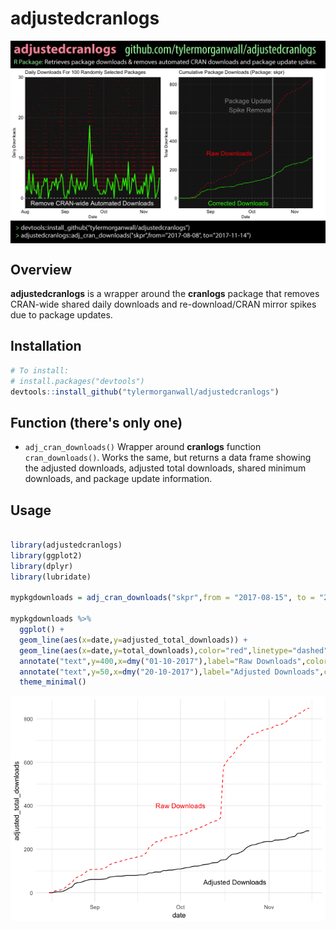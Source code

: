 
adjustedcranlogs
================

<img src="man/images/adjustedcranimage.png" align="center" />

Overview
--------

**adjustedcranlogs** is a wrapper around the **cranlogs** package that removes CRAN-wide shared daily downloads and re-download/CRAN mirror spikes due to package updates.

Installation
------------

``` r
# To install: 
# install.packages("devtools")
devtools::install_github("tylermorganwall/adjustedcranlogs")
```

Function (there's only one)
---------------------------

-   `adj_cran_downloads()` Wrapper around **cranlogs** function `cran_downloads()`. Works the same, but returns a data frame showing the adjusted downloads, adjusted total downloads, shared minimum downloads, and package update information.

Usage
-----

``` r

library(adjustedcranlogs)
library(ggplot2)
library(dplyr)
library(lubridate)

mypkgdownloads = adj_cran_downloads("skpr",from = "2017-08-15", to = "2017-11-15")

mypkgdownloads %>%
  ggplot() + 
  geom_line(aes(x=date,y=adjusted_total_downloads)) +
  geom_line(aes(x=date,y=total_downloads),color="red",linetype="dashed") +
  annotate("text",y=400,x=dmy("01-10-2017"),label="Raw Downloads",color="red") +
  annotate("text",y=50,x=dmy("20-10-2017"),label="Adjusted Downloads",color="black") +
  theme_minimal()
```

![](man/images/README-example-1.png)

